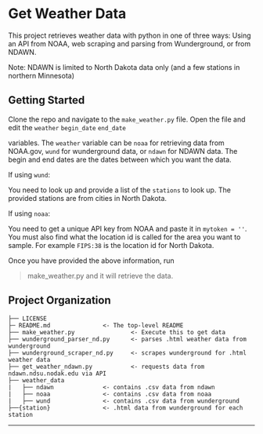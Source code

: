 Get Weather Data
==============================

This project retrieves weather data with python in one of three ways: Using an API
from NOAA, web scraping and parsing from Wunderground, or from NDAWN.

Note: NDAWN is limited to North Dakota data only (and a few stations
in northern Minnesota)

Getting Started
--------------------------

Clone the repo and navigate to the `make_weather.py` file. Open the
file and edit the
`weather`
`begin_date`
`end_date`

variables. The `weather` variable can be `noaa` for retrieving data
from NOAA.gov, `wund` for wunderground data, or `ndawn` for NDAWN
data. The begin and end dates are the dates between which you want the
data.

If using `wund`:

You need to look up and provide a list of the `stations` to look
up. The provided stations are from cities in North Dakota.

If using `noaa`:

You need to get a unique API key from NOAA and paste it in `mytoken =
''`. You must also find what the location id is called for the area
you want to sample. For example `FIPS:38` is the location id for North Dakota.

Once you have provided the above information, run
>make_weather.py
and it will retrieve the data.


Project Organization
------------

    ├── LICENSE
    ├─ README.md			   <- The top-level README 
    ├── make_weather.py      	 	   <- Execute this to get data
    ├── wunderground_parser_nd.py  	   <- parses .html weather data from wunderground
    ├── wunderground_scraper_nd.py	   <- scrapes wunderground for .html weather data
    ├── get_weather_ndawn.py		   <- requests data from ndawn.ndsu.nodak.edu via API
    ├── weather_data
    |	├── ndawn			   <- contains .csv data from ndawn
    |	├── noaa			   <- contains .csv data from noaa
    |	├── wund 			   <- contains .csv data from wunderground
    ├──{station}			   <- .html data from wunderground for each station

--------


